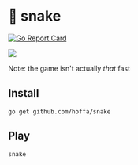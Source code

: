 # 🐍 snake

[![Go Report Card](https://goreportcard.com/badge/github.com/hoffa/snake)](https://goreportcard.com/report/github.com/hoffa/snake)

![](https://media.giphy.com/media/3oKIPmo4TQoPTtg772/giphy.gif)

Note: the game isn't actually *that* fast

## Install

```
go get github.com/hoffa/snake
```

## Play

```
snake
```
